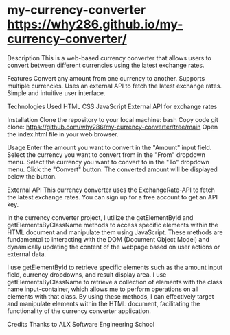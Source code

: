 # my-currency-converter <https://why286.github.io/my-currency-converter/>


Description
This is a web-based currency converter that allows users to convert between different currencies using the latest exchange rates.

Features
Convert any amount from one currency to another.
Supports multiple currencies.
Uses an external API to fetch the latest exchange rates.
Simple and intuitive user interface.

Technologies Used
HTML
CSS
JavaScript
External API for exchange rates

Installation
Clone the repository to your local machine:
bash
Copy code
git clone:    https://github.com/why286/my-currency-converter/tree/main
Open the index.html file in your web browser.

Usage
Enter the amount you want to convert in the "Amount" input field.
Select the currency you want to convert from in the "From" dropdown menu.
Select the currency you want to convert to in the "To" dropdown menu.
Click the "Convert" button.
The converted amount will be displayed below the button.

External API
This currency converter uses the ExchangeRate-API to fetch the latest exchange rates. You can sign up for a free account to get an API key.

In the currency converter project, I utilize the getElementById and getElementsByClassName methods to access specific elements within the HTML document and manipulate them using JavaScript. These methods are fundamental to interacting with the DOM (Document Object Model) and dynamically updating the content of the webpage based on user actions or external data.

I use getElementById to retrieve specific elements such as the amount input field, currency dropdowns, and result display area.
I use getElementsByClassName to retrieve a collection of elements with the class name input-container, which allows me to perform operations on all elements with that class.
By using these methods, I can effectively target and manipulate elements within the HTML document, facilitating the functionality of the currency converter application.



Credits
Thanks to ALX Software Engineering School
